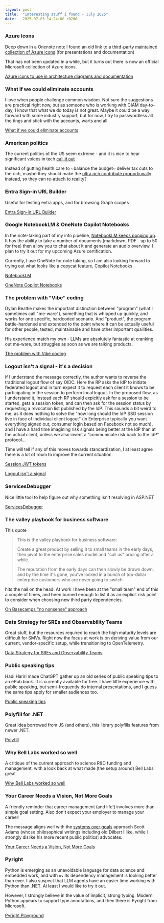 ```yaml
---
layout: post
title:  "Interesting stuff i found - July 2025"
date:   2025-07-03 14:24:00 +0200
---
```

### Azure Icons
Deep down in a Onenote note I found an old link to a [third-party maintained collection of Azure icons](https://github.com/benc-uk/icon-collection) (for presentations and documentation) 

That has not been updated in a while, but it turns out there is now an official Microsoft collection of Azure icons.

[Azure icons to use in architecture diagrams and documentation](https://learn.microsoft.com/en-us/azure/architecture/icons/)

### What if we could eliminate accounts
I love when people challenge common wisdom. Not sure the suggestions are practical right now, but as someone who is working with CIAM day-to-day, I know that what we do today is not great. 
Maybe it could be a way forward with some industry support, but for now, I try to passwordless all the tings and stick with the accounts, warts and all.

[What if we could eliminate accounts](https://www.linkedin.com/pulse/what-we-eliminated-accounts-torres-dur%C3%A1n-cisa-crisc-cige-cist-5uluc/)

### American politics
The current politics of the US seem extreme - and it is nice to hear significant voices in tech [call it out](https://www.linkedin.com/posts/shanselman_its-so-frustrating-that-there-is-this-illusion-activity-7346720944465334272-a0cR)

Instead of gutting health care to ~balance the budget~ deliver tax cuts to the rich, maybe they should make the [ultra rich contribute proportionally instead](https://mainlymacro.blogspot.com/2025/06/a-minimum-tax-on-billionaires.html), so they can [re-attach to reality](https://x.com/_The_Prophet__/status/1939099420353798313)?

### Entra Sign-in URL Builder
Useful for testing entra apps, and for browsing Graph scopes

[Entra Sign-in URL Builder](https://signin.merill.net/)

### Google NotebookLM & OneNote Copilot Notebooks
In the note-taking part of my info pipeline, [NotebookLM keeps popping up](https://www.xda-developers.com/notebooklm-changed-view-of-ai/). It has the ability to take a number of documents (markdown, PDF - up to 50 for free) then allow you to chat about it and generate an audio overview.
I plan to try it out for my upcoming Azure certification.

Currently, I use OneNote for note taking, so I am also looking forward to trying out what looks like a copycat feature, Copilot Notebooks

[NotebookLM](https://notebooklm.google.com/)

[OneNote Copilot Notebooks](https://techcommunity.microsoft.com/blog/microsoft_365blog/introducing-copilot-notebooks-a-whole-new-way-to-work-with-ai-in-onenote/4428626)

### The problem with "Vibe" coding
Dylan Beattie makes the important distinction between "program" (what I sometimes call "me-ware"), something that is whipped up quickly, and works for one specific, hardcoded scenario. 
And "product", the program battle-hardened and extended to the point where it can be actually useful for other people, tested, maintainable and have other important quailities.

His experience match my own - LLMs are absolutely fantastic at cranking out me-ware, but struggles as soon as we are talking products.

[The problem with Vibe coding](https://dylanbeattie.net/2025/04/11/the-problem-with-vibe-coding.html)

### Logout isn't a signal - it's a decision
If I understand the message correctly, the author wants to reverse the traditional logout flow of say OIDC. Here the RP asks the IdP to initiate federated logout and in turn expect it to request each client it knows to be participating in the session to perform local logout. In the proposed flow, as I understand it, instead each RP should expicitly ask for a session to be started, gets a session token, and can then ask for the session status by requesting a revocation list published by the IdP.
This sounds a bit weird to me, as it does nothing to solve the "how long should the IdP SSO session live in face of individual client logout" (in Enterprise typically you want everything signed out, consumer login based on Facebook not so much), and I have a hard time imagining risk signals being better at the IdP than at the actual client, unless we also invent a "communicate risk back to the IdP" protocol...

Time will tell if any of this moves towards standardization, I at least agree there is a lot of room to improve the current situation.

[Session JWT tokens](https://www.linkedin.com/pulse/session-jwt-token-weve-been-missing-mike-schwartz-xtljc/)

[Logout isn't a signal](https://www.linkedin.com/pulse/logout-isnt-signalits-decision-mike-schwartz-poonc/)

### ServicesDebugger
Nice little tool to help figure out why something isn't resolving in ASP.NET

[ServicesDebugger](https://gist.github.com/khalidabuhakmeh/066fa8b2ced6f85424c16146ecb7b55b)

### The valley playbook for business software
This quote

> This is the valley playbook for business software:
> 
> Create a great product by selling it to small teams in the early days,
> then pivot to the enterprise sales model and "call us" pricing after a while.
> 
> The reputation from the early days can then slowly be drawn down,
> and by the time it's gone, you've locked in a bunch of top-dollar
> enterprise customers who are never going to switch.

hits the nail on the head. At work I have been at the "small team" end of this a couple of times, and been burned enough to list it as an explicit risk point
to consider when choosing new third party dependencies.

[On Basecamps "no nonsense" approach](https://www.linkedin.com/posts/david-heinemeier-hansson-374b18221_after-selling-basecamp-for-two-decades-its-activity-7320709707101327360-usYK/)

### Data Strategy for SREs and Observability Teams
Great stuff, but the resources required to reach the high maturity levels are difficult for SMVs. Right now the focus at work is on deriving value from our current, vendor-specific setup, 
while transitioning to OpenTelemetry.

[Data Strategy for SREs and Observability Teams](https://www.honeycomb.io/blog/data-strategy-sre-observability-teams)

### Public speaking tips
Hadi Hariri made ChatGPT gather up an old series of public speaking tips to an ePub book. It is currently available for free.
I have little experience with public speaking, but semi-frequently do internal presentations, and I guess the same tips apply for smaller audiences too.

[Public speaking tips](https://www.linkedin.com/posts/hadi-hariri_public-speaking-tips-activity-7319430541206798336-wbMH/)

### Polyfill for .NET
Great idea borrowed from JS (and others), this library polyfills features from newer .NET.

[Polyfill](https://github.com/SimonCropp/Polyfill)

### Why Bell Labs worked so well
A critique of the current approach to science R&D funding and management, with a look back at what made (the setup around) Bell Labs great

[Why Bell Labs worked so well](https://manganiello.social/notice/AukwkbWFAQDB0uXM80)

### Your Career Needs a Vision, Not More Goals 
A friendly reminder that career management (and life!) involves more than simple goal setting. Also don't expect your employer to manage your career!

The message aligns well with the [systems over goals](https://www.goodreads.com/quotes/973029-a-goal-is-a-specific-objective-that-you-either-achieve) approach Scott Adams (whose philosophical writings including old Dilbert I like, while I strongly dislike his more recent public politics) advocates.

[Your Career Needs a Vision, Not More Goals](https://alifeengineered.substack.com/p/your-career-needs-a-vision-not-more)

### Pyright
Python is emerging as an unavoidable language for data science and embedded work, and with `uv` its dependency management is looking better than ever. I also suspect that LLM agents
have an easier time working with Python than .NET. At least I would like to try it out.

However, I strongly believe in the value of implicit, strong typing. Modern Python appears to support type annotations, and then there is Pyright from Microsoft.

[Pyright Playground](https://pyright-play.net/)
